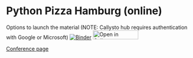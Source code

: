 # Python Pizza Hamburg (online)

Options to launch the material (NOTE: Callysto hub requires authentication with Google or Microsoft)
[![Binder](https://mybinder.org/badge_logo.svg)](https://mybinder.org/v2/gh/lfunderburk/lauras-presentations/HEAD?filepath=PythonPizzaHamburg2020%2FPythonPizzaNYE2020.ipynb) <a href="https://tinyurl.com/y8ypqpsj" target="_blank"><img src="https://raw.githubusercontent.com/callysto/curriculum-notebooks/master/open-in-callysto-button.svg?sanitize=true" width="123" height="24" alt="Open in Callysto"/></a> 



[Conference page](https://hamburg.python.pizza/)

